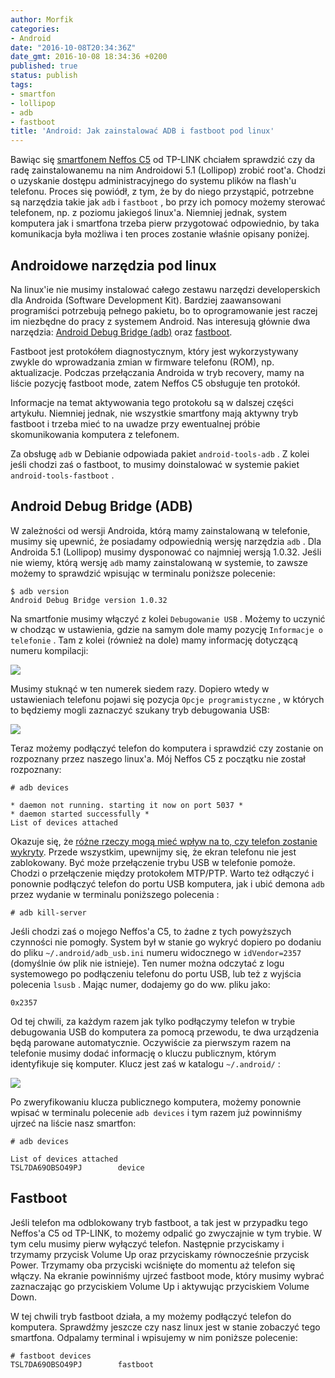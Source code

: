 ```yaml
---
author: Morfik
categories:
- Android
date: "2016-10-08T20:34:36Z"
date_gmt: 2016-10-08 18:34:36 +0200
published: true
status: publish
tags:
- smartfon
- lollipop
- adb
- fastboot
title: 'Android: Jak zainstalować ADB i fastboot pod linux'
---
```


Bawiąc się [smartfonem Neffos C5](http://www.neffos.pl/product/details/C5) od TP-LINK chciałem
sprawdzić czy da radę zainstalowanemu na nim Androidowi 5.1 (Lollipop) zrobić root'a. Chodzi o
uzyskanie dostępu administracyjnego do systemu plików na flash'u telefonu. Proces się powiódł, z
tym, że by do niego przystąpić, potrzebne są narzędzia takie jak `adb` i `fastboot` , bo przy ich
pomocy możemy sterować telefonem, np. z poziomu jakiegoś linux'a. Niemniej jednak, system komputera
jak i smartfona trzeba pierw przygotować odpowiednio, by taka komunikacja była możliwa i ten proces
zostanie właśnie opisany poniżej.

<!--more-->
## Androidowe narzędzia pod linux

Na linux'ie nie musimy instalować całego zestawu narzędzi developerskich dla Androida (Software
Development Kit). Bardziej zaawansowani programiści potrzebują pełnego pakietu, bo to oprogramowanie
jest raczej im niezbędne do pracy z systemem Android. Nas interesują głównie dwa narzędzia: [Android
Debug Bridge (adb)](https://developer.android.com/studio/command-line/adb.html) oraz
[fastboot](https://wiki.cyanogenmod.org/w/Doc:_fastboot_intro).

Fastboot jest protokółem diagnostycznym, który jest wykorzystywany zwykle do wprowadzania zmian w
firmware telefonu (ROM), np. aktualizacje. Podczas przełączania Androida w tryb recovery, mamy na
liście pozycję fastboot mode, zatem Neffos C5 obsługuje ten protokół.

Informacje na temat aktywowania tego protokołu są w dalszej części artykułu. Niemniej jednak, nie
wszystkie smartfony mają aktywny tryb fastboot i trzeba mieć to na uwadze przy ewentualnej próbie
skomunikowania komputera z telefonem.

Za obsługę `adb` w Debianie odpowiada pakiet `android-tools-adb` . Z kolei jeśli chodzi zaś o
fastboot, to musimy doinstalować w systemie pakiet `android-tools-fastboot` .

## Android Debug Bridge (ADB)

W zależności od wersji Androida, którą mamy zainstalowaną w telefonie, musimy się upewnić, że
posiadamy odpowiednią wersję narzędzia `adb` . Dla Androida 5.1 (Lollipop) musimy dysponować co
najmniej wersją 1.0.32. Jeśli nie wiemy, którą wersję `adb` mamy zainstalowaną w systemie, to zawsze
możemy to sprawdzić wpisując w terminalu poniższe polecenie:

    $ adb version
    Android Debug Bridge version 1.0.32

Na smartfonie musimy włączyć z kolei `Debugowanie USB` . Możemy to uczynić w chodząc w ustawienia,
gdzie na samym dole mamy pozycję `Informacje o telefonie` . Tam z kolei (również na dole) mamy
informację dotyczącą numeru kompilacji:

![](/img/2016/10/1.adb-informacje-telefon-smartfon-linux.png#medium)

Musimy stuknąć w ten numerek siedem razy. Dopiero wtedy w ustawieniach telefonu pojawi się pozycja
`Opcje programistyczne` , w których to będziemy mogli zaznaczyć szukany tryb debugowania USB:

![](/img/2016/10/2.adb-telefon-smartfon-debug-usb-linux.png#huge)

Teraz możemy podłączyć telefon do komputera i sprawdzić czy zostanie on rozpoznany przez naszego
linux'a. Mój Neffos C5 z początku nie został rozpoznany:

    # adb devices

    * daemon not running. starting it now on port 5037 *
    * daemon started successfully *
    List of devices attached

Okazuje się, że [różne rzeczy mogą mieć wpływ na to, czy telefon zostanie
wykryty](https://wiki.cyanogenmod.org/w/Doc:_adb_intro). Przede wszystkim, upewnijmy się, że ekran
telefonu nie jest zablokowany. Być może przełączenie trybu USB w telefonie pomoże. Chodzi o
przełączenie między protokołem MTP/PTP. Warto też odłączyć i ponownie podłączyć telefon do portu
USB komputera, jak i ubić demona `adb` przez wydanie w terminalu poniższego polecenia :

    # adb kill-server

Jeśli chodzi zaś o mojego Neffos'a C5, to żadne z tych powyższych czynności nie pomogły. System był
w stanie go wykryć dopiero po dodaniu do pliku `~/.android/adb_usb.ini` numeru widocznego w
`idVendor=2357` (domyślnie ów plik nie istnieje). Ten numer można odczytać z logu systemowego po
podłączeniu telefonu do portu USB, lub też z wyjścia polecenia `lsusb` . Mając numer, dodajemy go
do ww. pliku jako:

    0x2357

Od tej chwili, za każdym razem jak tylko podłączymy telefon w trybie debugowania USB do komputera za
pomocą przewodu, te dwa urządzenia będą parowane automatycznie. Oczywiście za pierwszym razem na
telefonie musimy dodać informację o kluczu publicznym, którym identyfikuje się komputer. Klucz jest
zaś w katalogu `~/.android/` :

![](/img/2016/10/3.adb-telefon-smartfon-parowanie-linux.png#medium)

Po zweryfikowaniu klucza publicznego komputera, możemy ponownie wpisać w terminalu polecenie `adb
devices` i tym razem już powinniśmy ujrzeć na liście nasz smartfon:

    # adb devices

    List of devices attached
    TSL7DA69OBSO49PJ        device

## Fastboot

Jeśli telefon ma odblokowany tryb fastboot, a tak jest w przypadku tego Neffos'a C5 od TP-LINK, to
możemy odpalić go zwyczajnie w tym trybie. W tym celu musimy pierw wyłączyć telefon. Następnie
przyciskamy i trzymamy przycisk Volume Up oraz przyciskamy równocześnie przycisk Power. Trzymamy oba
przyciski wciśnięte do momentu aż telefon się włączy. Na ekranie powinniśmy ujrzeć fastboot mode,
który musimy wybrać zaznaczając go przyciskiem Volume Up i aktywując przyciskiem Volume Down.

W tej chwili tryb fastboot działa, a my możemy podłączyć telefon do komputera. Sprawdźmy jeszcze czy
nasz linux jest w stanie zobaczyć tego smartfona. Odpalamy terminal i wpisujemy w nim poniższe
polecenie:

    # fastboot devices
    TSL7DA69OBSO49PJ        fastboot
